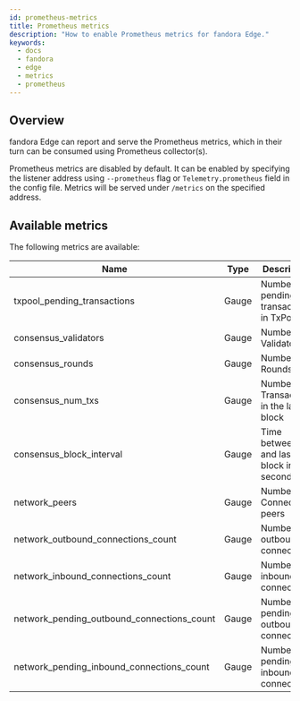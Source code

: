 ```yaml
---
id: prometheus-metrics
title: Prometheus metrics
description: "How to enable Prometheus metrics for fandora Edge."
keywords:
  - docs
  - fandora
  - edge
  - metrics
  - prometheus
---
```


## Overview

fandora Edge can report and serve the Prometheus metrics, which in their turn can be consumed using Prometheus collector(s).

Prometheus metrics are disabled by default. It can be enabled by specifying the listener address using `--prometheus` flag or `Telemetry.prometheus` field in the config file. 
Metrics will be served under `/metrics` on the specified address.

## Available metrics

The following metrics are available:

| **Name**                                      | **Type**      | **Description**                                 |
|-----------------------------------------------|---------------|-------------------------------------------------|
| txpool_pending_transactions                   | Gauge         | Number of pending transactions in TxPool        |
| consensus_validators                          | Gauge         | Number of Validators                            |
| consensus_rounds                              | Gauge         | Number of Rounds                                |
| consensus_num_txs                             | Gauge         | Number of Transactions in the latest block      |
| consensus_block_interval                      | Gauge         | Time between this and last block in seconds     |
| network_peers                                 | Gauge         | Number of Connected peers                       |
| network_outbound_connections_count            | Gauge         | Number of outbound connections                  |
| network_inbound_connections_count             | Gauge         | Number of inbound connections                   |
| network_pending_outbound_connections_count    | Gauge         | Number of pending outbound connections          |
| network_pending_inbound_connections_count     | Gauge         | Number of pending inbound connections           |
